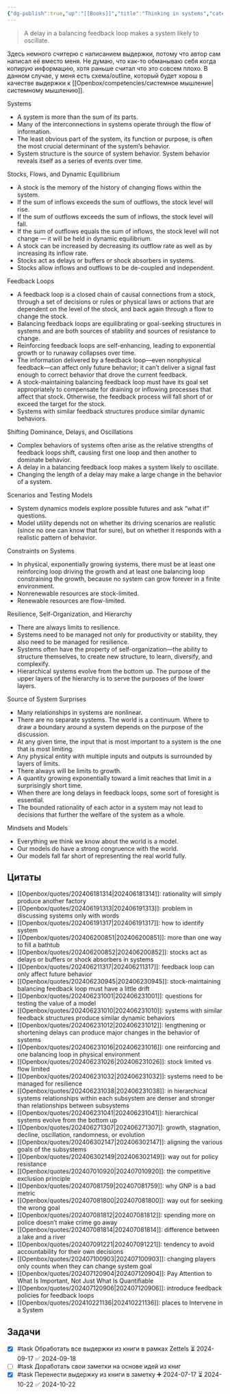 ```yaml
---
{"dg-publish":true,"up":"[[Books]]","title":"Thinking in systems","category":"book","status":"Completed","tags":["books"],"rating":4,"date":"2024-05-17","modified_at":"2024-10-22T11:38:06+03:00","dg-path":"/books/Thinking in systems.md","permalink":"/books/thinking-in-systems/","dgPassFrontmatter":true}
---
```





> A delay in a balancing feedback loop makes a system likely to oscillate.

Здесь немного считерю с написанием выдержки, потому что автор сам написал её вместо меня. Не думаю, что как-то обманываю себя когда копирую информацию, хотя раньше считал что это совсем плохо. В данном случае, у меня есть схема/outline, который будет хорош в качестве выдержки к [[Openbox/competencies/системное мышление|системному мышлению]].

Systems
- A system is more than the sum of its parts.
- Many of the interconnections in systems operate through the flow of information.
- The least obvious part of the system, its function or purpose, is often the most crucial determinant of the system’s behavior.
- System structure is the source of system behavior. System behavior reveals itself as a series of events over time.


Stocks, Flows, and Dynamic Equilibrium
- A stock is the memory of the history of changing flows within the system.
- If the sum of inflows exceeds the sum of outflows, the stock level will rise.
- If the sum of outflows exceeds the sum of inflows, the stock level will fall.
- If the sum of outflows equals the sum of inflows, the stock level will not change — it will be held in dynamic equilibrium.
- A stock can be increased by decreasing its outflow rate as well as by increasing its inflow rate.
- Stocks act as delays or buffers or shock absorbers in systems.
- Stocks allow inflows and outflows to be de-coupled and independent.


Feedback Loops
- A feedback loop is a closed chain of causal connections from a stock, through a set of decisions or rules or physical laws or actions that are dependent on the level of the stock, and back again through a flow to change the stock.
- Balancing feedback loops are equilibrating or goal-seeking structures in systems and are both sources of stability and sources of resistance to change.
- Reinforcing feedback loops are self-enhancing, leading to exponential growth or to runaway collapses over time.
- The information delivered by a feedback loop—even nonphysical feedback—can affect only future behavior; it can’t deliver a signal fast enough to correct behavior that drove the current feedback.
- A stock-maintaining balancing feedback loop must have its goal set appropriately to compensate for draining or inflowing processes that affect that stock. Otherwise, the feedback process will fall short of or exceed the target for the stock.
- Systems with similar feedback structures produce similar dynamic behaviors.


Shifting Dominance, Delays, and Oscillations
- Complex behaviors of systems often arise as the relative strengths of feedback loops shift, causing first one loop and then another to dominate behavior.
- A delay in a balancing feedback loop makes a system likely to oscillate.
- Changing the length of a delay may make a large change in the behavior of a system.


Scenarios and Testing Models
- System dynamics models explore possible futures and ask “what if” questions.
- Model utility depends not on whether its driving scenarios are realistic (since no one can know that for sure), but on whether it responds with a realistic pattern of behavior.


Constraints on Systems
- In physical, exponentially growing systems, there must be at least one reinforcing loop driving the growth and at least one balancing loop constraining the growth, because no system can grow forever in a finite environment.
- Nonrenewable resources are stock-limited.
- Renewable resources are flow-limited.


Resilience, Self-Organization, and Hierarchy
- There are always limits to resilience.
- Systems need to be managed not only for productivity or stability, they also need to be managed for resilience.
- Systems often have the property of self-organization—the ability to structure themselves, to create new structure, to learn, diversify, and complexify.
- Hierarchical systems evolve from the bottom up. The purpose of the upper layers of the hierarchy is to serve the purposes of the lower layers.


Source of System Surprises
- Many relationships in systems are nonlinear.
- There are no separate systems. The world is a continuum. Where to draw a boundary around a system depends on the purpose of the discussion.
- At any given time, the input that is most important to a system is the one that is most limiting.
- Any physical entity with multiple inputs and outputs is surrounded by layers of limits.
- There always will be limits to growth.
- A quantity growing exponentially toward a limit reaches that limit in a surprisingly short time.
- When there are long delays in feedback loops, some sort of foresight is essential.
- The bounded rationality of each actor in a system may not lead to decisions that further the welfare of the system as a whole.


Mindsets and Models
- Everything we think we know about the world is a model.
- Our models do have a strong congruence with the world.
- Our models fall far short of representing the real world fully.



## Цитаты

- [[Openbox/quotes/202406181314|202406181314]]: rationality will simply produce another factory
- [[Openbox/quotes/202406191313|202406191313]]: problem in discussing systems only with words
- [[Openbox/quotes/202406191317|202406191317]]: how to identify system
- [[Openbox/quotes/202406200851|202406200851]]: more than one way to fill a bathtub
- [[Openbox/quotes/202406200852|202406200852]]: stocks act as delays or buffers or shock absorbers in systems
- [[Openbox/quotes/202406211317|202406211317]]: feedback loop can only affect future behavior
- [[Openbox/quotes/202406230945|202406230945]]: stock-maintaining balancing feedback loop must have a little drift
- [[Openbox/quotes/202406231001|202406231001]]: questions for testing the value of a model
- [[Openbox/quotes/202406231010|202406231010]]: systems with similar feedback structures produce similar dynamic behaviors
- [[Openbox/quotes/202406231012|202406231012]]: lengthening or shortening delays can produce major changes in the behavior of systems
- [[Openbox/quotes/202406231016|202406231016]]: one reinforcing and one balancing loop in physical environment
- [[Openbox/quotes/202406231026|202406231026]]: stock limited vs flow limited
- [[Openbox/quotes/202406231032|202406231032]]: systems need to be managed for resilience
- [[Openbox/quotes/202406231038|202406231038]]: in hierarchical systems relationships within each subsystem are denser and stronger than relationships between subsystems
- [[Openbox/quotes/202406231041|202406231041]]: hierarchical systems evolve from the bottom up
- [[Openbox/quotes/202406271307|202406271307]]: growth, stagnation, decline, oscillation, randomness, or evolution
- [[Openbox/quotes/202406302147|202406302147]]: aligning the various goals of the subsystems
- [[Openbox/quotes/202406302149|202406302149]]: way out for policy resistance
- [[Openbox/quotes/202407010920|202407010920]]: the competitive exclusion principle
- [[Openbox/quotes/202407081759|202407081759]]: why GNP is a bad metric
- [[Openbox/quotes/202407081800|202407081800]]: way out for seeking the wrong goal
- [[Openbox/quotes/202407081812|202407081812]]: spending more on police doesn’t make crime go away
- [[Openbox/quotes/202407081814|202407081814]]: difference between a lake and a river
- [[Openbox/quotes/202407091221|202407091221]]: tendency to avoid accountability for their own decisions
- [[Openbox/quotes/202407100903|202407100903]]: changing players only counts when they can change system goal
- [[Openbox/quotes/202407120904|202407120904]]: Pay Attention to What Is Important, Not Just What Is Quantifiable
- [[Openbox/quotes/202407120906|202407120906]]: introduce feedback policies for feedback loops
- [[Openbox/quotes/202410221136|202410221136]]: places to Intervene in a System


## Задачи

- [x] #task Обработать все выдержки из книги в рамках Zettels ⏳ 2024-09-17 ✅ 2024-09-18
- [ ] #task Доработать свои заметки на основе идей из книг
- [x] #task Перенести выдержку из книги в заметку ➕ 2024-07-17 ⏳ 2024-10-22 ✅ 2024-10-22
